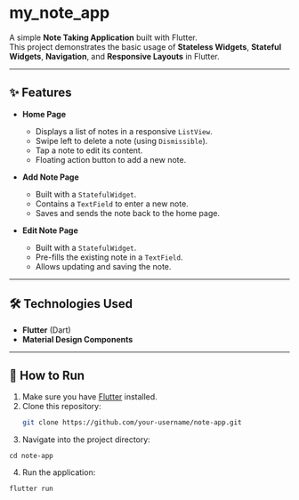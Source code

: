 # my_note_app

A simple **Note Taking Application** built with Flutter.  
This project demonstrates the basic usage of **Stateless Widgets**, **Stateful Widgets**, **Navigation**, and **Responsive Layouts** in Flutter.

---

## ✨ Features

- **Home Page**
  - Displays a list of notes in a responsive `ListView`.
  - Swipe left to delete a note (using `Dismissible`).
  - Tap a note to edit its content.
  - Floating action button to add a new note.

- **Add Note Page**
  - Built with a `StatefulWidget`.
  - Contains a `TextField` to enter a new note.
  - Saves and sends the note back to the home page.

- **Edit Note Page**
  - Built with a `StatefulWidget`.
  - Pre-fills the existing note in a `TextField`.
  - Allows updating and saving the note.

---

## 🛠️ Technologies Used

- **Flutter** (Dart)
- **Material Design Components**

---

## 🚀 How to Run

1. Make sure you have [Flutter](https://flutter.dev/docs/get-started/install) installed.  
2. Clone this repository:
   ```bash
   git clone https://github.com/your-username/note-app.git
3. Navigate into the project directory:
```
cd note-app
```
4. Run the application:
```
flutter run
```